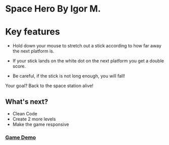 # Space Hero By Igor M.

# Key features

- Hold down your mouse to stretch out a stick according to how far away the next platform is.

* If your stick lands on the white dot on the next platform you get a double score.

* Be careful, if the stick is not long enough, you will fall!

Your goal? Back to the space station alive!

## What's next?

- Clean Code
- Create 2 more levels
- Make the game responsive

### [Game Demo](https://igormonteiro-dev.github.io/spaceHero-Game/)
